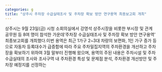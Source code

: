 ```yaml
---
categories: g
title: "상주시 주차장 수급실태조사 및 주차장 확보 방안 연구용역 최종보고회 개최"
---
```

상주시는 9월 23일(금) 시청 소회의실에서 강영석 상주시장을 비롯한 부시장 및 관계 공무원 등 8여 명이 참석한 가운데‘주차장 수급실태조사 및 주차장 확보 방안 연구용역’ 최종보고회를 개최했다.이번 용역은 최근 1가구 2~3대 차량의 보편화, 1인 가구 증가 등으로 자동차 등록대수가 급증함에 따라 주요 주차밀집지역의 주차환경을 개선하고 주차장을 확보하기 위하여 3월 말부터 진행해 왔으며, 용역의 주된 내용은 주차시설 및 주차수급실태의 조사와 조사구역 내 주차환경 특성 및 문제점 분석, 주차환경 개선방안 및 주차장 예정지를 선정하는